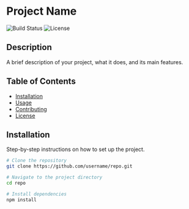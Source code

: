 # Project Name

![Build Status](https://img.shields.io/github/workflow/status/username/repo/CI)
![License](https://img.shields.io/github/license/username/repo)

## Description

A brief description of your project, what it does, and its main features.

## Table of Contents

- [Installation](#installation)
- [Usage](#usage)
- [Contributing](#contributing)
- [License](#license)

## Installation

Step-by-step instructions on how to set up the project.

```bash
# Clone the repository
git clone https://github.com/username/repo.git

# Navigate to the project directory
cd repo

# Install dependencies
npm install
